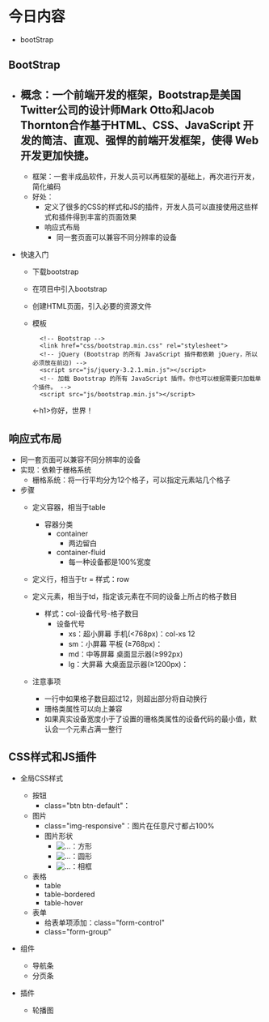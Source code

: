 # 今日内容
- bootStrap


## BootStrap
- 概念：一个前端开发的框架，Bootstrap是美国Twitter公司的设计师Mark Otto和Jacob Thornton合作基于HTML、CSS、JavaScript 开发的简洁、直观、强悍的前端开发框架，使得 Web 开发更加快捷。
    - 
    - 框架：一套半成品软件，开发人员可以再框架的基础上，再次进行开发，简化编码
    - 好处：
        - 定义了很多的CSS的样式和JS的插件，开发人员可以直接使用这些样式和插件得到丰富的页面效果
        - 响应式布局
            - 同一套页面可以兼容不同分辨率的设备
            
- 快速入门
    - 下载bootstrap
    - 在项目中引入bootstrap
    - 创建HTML页面，引入必要的资源文件
    - 模板
        <!DOCTYPE html>
        <html lang="zh-CN">
        <head>
            <meta charset="utf-8">
            <meta http-equiv="X-UA-Compatible" content="IE=edge">
            <meta name="viewport" content="width=device-width, initial-scale=1">
            <!-- 上述3个meta标签*必须*放在最前面，任何其他内容都*必须*跟随其后！ -->
            <title>Bootstrap HelloWorld</title>
        
            <!-- Bootstrap -->
            <link href="css/bootstrap.min.css" rel="stylesheet">
            <!-- jQuery (Bootstrap 的所有 JavaScript 插件都依赖 jQuery，所以必须放在前边) -->
            <script src="js/jquery-3.2.1.min.js"></script>
            <!-- 加载 Bootstrap 的所有 JavaScript 插件。你也可以根据需要只加载单个插件。 -->
            <script src="js/bootstrap.min.js"></script>
        </head>
        <body>
        <-h1>你好，世界！</-h1>
        
        </body>
        </html>

## 响应式布局
- 同一套页面可以兼容不同分辨率的设备
- 实现：依赖于栅格系统
    - 栅格系统：将一行平均分为12个格子，可以指定元素站几个格子
- 步骤
    - 定义容器，相当于table
        - 容器分类
            - container
                - 两边留白
            - container-fluid
                - 每一种设备都是100%宽度
                
    - 定义行，相当于tr
        = 样式：row
    - 定义元素，相当于td，指定该元素在不同的设备上所占的格子数目
        - 样式：col-设备代号-格子数目
            - 设备代号
                - xs：超小屏幕 手机(<768px)：col-xs 12
                - sm：小屏幕 平板 (≥768px)：
                - md：中等屏幕 桌面显示器(≥992px)
                - lg：大屏幕 大桌面显示器(≥1200px)：
    - 注意事项
        - 一行中如果格子数目超过12，则超出部分将自动换行
        - 珊格类属性可以向上兼容
        - 如果真实设备宽度小于了设置的珊格类属性的设备代码的最小值，默认会一个元素占满一整行

## CSS样式和JS插件
- 全局CSS样式
    - 按钮
        - class="btn btn-default"：
    - 图片
        - class="img-responsive"：图片在任意尺寸都占100%
        - 图片形状
            - <img src="..." alt="..." class="img-rounded">：方形
            - <img src="..." alt="..." class="img-circle">：圆形
            - <img src="..." alt="..." class="img-thumbnail">：相框
    - 表格
        - table
        - table-bordered
        - table-hover
    - 表单
        - 给表单项添加：class="form-control"
        - class="form-group"
- 组件
    - 导航条
    - 分页条

- 插件
    - 轮播图
